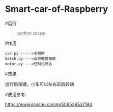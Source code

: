 # Smart-car-of-Raspberry
#运行
>python car.py

#作用

```
car.py ----->主程序
Getch.py---->读取键盘按键
motor.py---->控制柜马达
```
#效果

运行后按键，小车可以左右前后转动

#使用参考:

https://www.jianshu.com/p/506534537194
